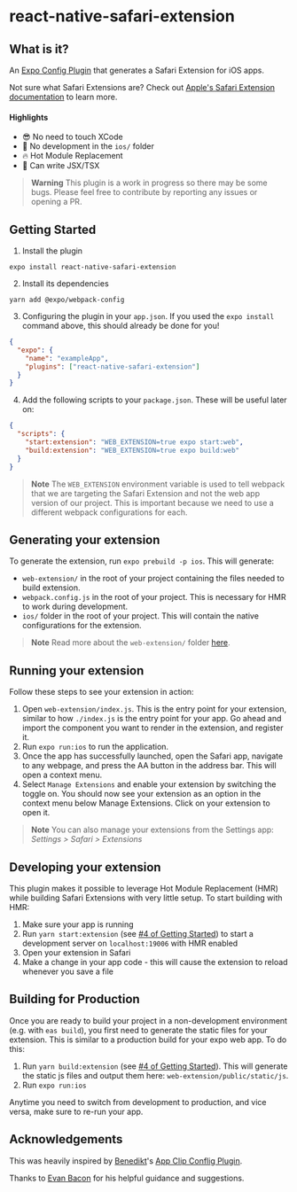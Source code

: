 # react-native-safari-extension

## What is it?

An [Expo Config Plugin](https://docs.expo.dev/guides/config-plugins/) that generates a Safari Extension for iOS apps.

Not sure what Safari Extensions are? Check out [Apple's Safari Extension documentation](https://developer.apple.com/safari/extensions/) to learn more.

#### Highlights

- :sunglasses: No need to touch XCode
- :raised_hands: No development in the `ios/` folder
- :fire: Hot Module Replacement
- :tada: Can write JSX/TSX

> **Warning** This plugin is a work in progress so there may be some bugs. Please feel free to contribute by reporting any issues or opening a PR.

## Getting Started

1. Install the plugin

```console
expo install react-native-safari-extension
```

2. Install its dependencies

```console
yarn add @expo/webpack-config
```

3. Configuring the plugin in your `app.json`. If you used the `expo install` command above, this should already be done for you!

```json
{
  "expo": {
    "name": "exampleApp",
    "plugins": ["react-native-safari-extension"]
  }
}
```

4. Add the following scripts to your `package.json`. These will be useful later on:

```json
{
  "scripts": {
    "start:extension": "WEB_EXTENSION=true expo start:web",
    "build:extension": "WEB_EXTENSION=true expo build:web"
  }
}
```

> **Note** The `WEB_EXTENSION` environment variable is used to tell webpack that we are targeting the Safari Extension and not the web app version of our project. This is important because we need to use a different webpack configurations for each.

## Generating your extension

To generate the extension, run `expo prebuild -p ios`. This will generate:

- `web-extension/` in the root of your project containing the files needed to build extension.
- `webpack.config.js` in the root of your project. This is necessary for HMR to work during development.
- `ios/` folder in the root of your project. This will contain the native configurations for the extension.

> **Note** Read more about the `web-extension/` folder [here](./web-extension/README.md).

## Running your extension

Follow these steps to see your extension in action:

1. Open `web-extension/index.js`. This is the entry point for your extension, similar to how `./index.js` is the entry point for your app. Go ahead and import the component you want to render in the extension, and register it.
2. Run `expo run:ios` to run the application.
3. Once the app has successfully launched, open the Safari app, navigate to any webpage, and press the AA button in the address bar. This will open a context menu.
4. Select `Manage Extensions` and enable your extension by switching the toggle on. You should now see your extension as an option in the context menu below Manage Extensions. Click on your extension to open it.

> **Note** You can also manage your extensions from the Settings app: _Settings > Safari > Extensions_

## Developing your extension

This plugin makes it possible to leverage Hot Module Replacement (HMR) while building Safari Extensions with very little setup. To start building with HMR:

1. Make sure your app is running
2. Run `yarn start:extension` (see [#4 of Getting Started](#getting-started)) to start a development server on `localhost:19006` with HMR enabled
3. Open your extension in Safari
4. Make a change in your app code - this will cause the extension to reload whenever you save a file

## Building for Production

Once you are ready to build your project in a non-development environment (e.g. with `eas build`), you first need to generate the static files for your extension. This is similar to a production build for your expo web app. To do this:

1. Run `yarn build:extension` (see [#4 of Getting Started](#getting-started)). This will generate the static js files and output them here: `web-extension/public/static/js`.
2. Run `expo run:ios`

Anytime you need to switch from development to production, and vice versa, make sure to re-run your app.

## Acknowledgements

This was heavily inspired by [Benedikt](https://twitter.com/bndkt)'s [App Clip Conflig Plugin](https://github.com/bndkt/react-native-app-clip).

Thanks to [Evan Bacon](https://twitter.com/Baconbrix) for his helpful guidance and suggestions.
